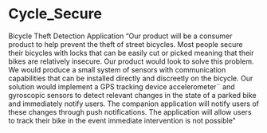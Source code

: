 # Cycle_Secure
Bicycle Theft Detection Application
“Our product will be a consumer product to help prevent the theft of street bicycles. Most
people secure their bicycles with locks that can be easily cut or picked meaning that their
bikes are relatively insecure. Our product would look to solve this problem. We would
produce a small system of sensors with communication capabilities that can be installed
directly and discreetly on the bicycle. Our solution would implement a GPS tracking
device accelerometer¨ and gyroscopic sensors to detect relevant changes in the state of
a parked bike and immediately notify users. The companion application will notify users
of these changes through push notifications. The application will allow users to track their
bike in the event immediate intervention is not possible"
